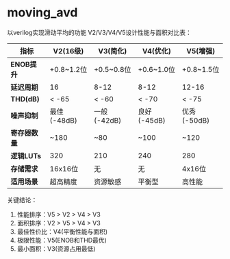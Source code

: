 # moving_avd
以verilog实现滑动平均的功能
V2/V3/V4/V5设计性能与面积对比表：

| 指标          | V2(16级)       | V3(简化)       | V4(优化)       | V5(增强)       |
|---------------|---------------|---------------|---------------|---------------|
| **ENOB提升**  | +0.8~1.2位    | +0.5~0.8位    | +0.6~1.0位    | +0.8~1.5位    |
| **延迟周期**  | 16            | 8-12          | 8-12          | 12-16         |
| **THD(dB)**   | < -65         | < -60         | < -70         | < -75         |
| **噪声抑制**  | 最佳(-48dB)   | 一般(-42dB)   | 良好(-45dB)   | 优秀(-50dB)   |
| **寄存器数量**| ~180          | ~80           | ~100          | ~120          |
| **逻辑LUTs**  | 320           | 210           | 240           | 280           |
| **存储需求**  | 16x16位       | 无            | 无            | 4x16位        |
| **适用场景**  | 超高精度      | 资源敏感      | 平衡型        | 高性能        |

关键结论：
1. 性能排序：V5 > V2 > V4 > V3
2. 面积排序：V2 > V5 > V4 > V3
3. 最佳性价比：V4(平衡性能与面积)
4. 极限性能：V5(ENOB和THD最优)
5. 最小面积：V3(资源占用最低)
